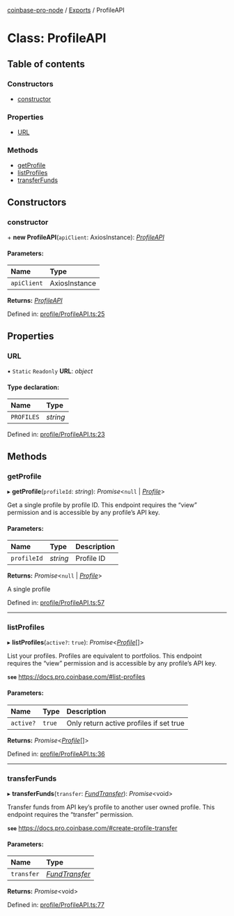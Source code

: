 [coinbase-pro-node](../README.md) / [Exports](../modules.md) / ProfileAPI

# Class: ProfileAPI

## Table of contents

### Constructors

- [constructor](profileapi.md#constructor)

### Properties

- [URL](profileapi.md#url)

### Methods

- [getProfile](profileapi.md#getprofile)
- [listProfiles](profileapi.md#listprofiles)
- [transferFunds](profileapi.md#transferfunds)

## Constructors

### constructor

\+ **new ProfileAPI**(`apiClient`: AxiosInstance): [_ProfileAPI_](profileapi.md)

#### Parameters:

| Name        | Type          |
| :---------- | :------------ |
| `apiClient` | AxiosInstance |

**Returns:** [_ProfileAPI_](profileapi.md)

Defined in: [profile/ProfileAPI.ts:25](https://github.com/bennycode/coinbase-pro-node/blob/1018fbd/src/profile/ProfileAPI.ts#L25)

## Properties

### URL

▪ `Static` `Readonly` **URL**: _object_

#### Type declaration:

| Name       | Type     |
| :--------- | :------- |
| `PROFILES` | _string_ |

Defined in: [profile/ProfileAPI.ts:23](https://github.com/bennycode/coinbase-pro-node/blob/1018fbd/src/profile/ProfileAPI.ts#L23)

## Methods

### getProfile

▸ **getProfile**(`profileId`: _string_): _Promise_<`null` \| [_Profile_](../interfaces/profile.md)\>

Get a single profile by profile ID. This endpoint requires the “view” permission and is accessible by any profile’s API key.

#### Parameters:

| Name        | Type     | Description |
| :---------- | :------- | :---------- |
| `profileId` | _string_ | Profile ID  |

**Returns:** _Promise_<`null` \| [_Profile_](../interfaces/profile.md)\>

A single profile

Defined in: [profile/ProfileAPI.ts:57](https://github.com/bennycode/coinbase-pro-node/blob/1018fbd/src/profile/ProfileAPI.ts#L57)

---

### listProfiles

▸ **listProfiles**(`active?`: `true`): _Promise_<[_Profile_](../interfaces/profile.md)[]\>

List your profiles. Profiles are equivalent to portfolios. This endpoint requires the “view” permission and is accessible by any profile’s API key.

**`see`** https://docs.pro.coinbase.com/#list-profiles

#### Parameters:

| Name      | Type   | Description                             |
| :-------- | :----- | :-------------------------------------- |
| `active?` | `true` | Only return active profiles if set true |

**Returns:** _Promise_<[_Profile_](../interfaces/profile.md)[]\>

Defined in: [profile/ProfileAPI.ts:36](https://github.com/bennycode/coinbase-pro-node/blob/1018fbd/src/profile/ProfileAPI.ts#L36)

---

### transferFunds

▸ **transferFunds**(`transfer`: [_FundTransfer_](../interfaces/fundtransfer.md)): _Promise_<void\>

Transfer funds from API key’s profile to another user owned profile. This endpoint requires the “transfer” permission.

**`see`** https://docs.pro.coinbase.com/#create-profile-transfer

#### Parameters:

| Name       | Type                                            |
| :--------- | :---------------------------------------------- |
| `transfer` | [_FundTransfer_](../interfaces/fundtransfer.md) |

**Returns:** _Promise_<void\>

Defined in: [profile/ProfileAPI.ts:77](https://github.com/bennycode/coinbase-pro-node/blob/1018fbd/src/profile/ProfileAPI.ts#L77)
